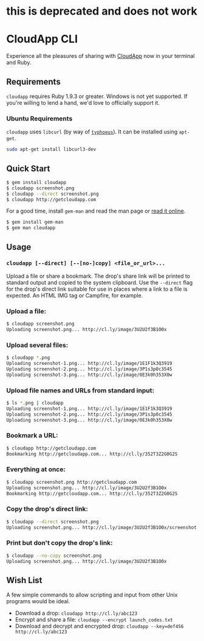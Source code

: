 # this is deprecated and does not work

# CloudApp CLI

Experience all the pleasures of sharing with [CloudApp][] now in your terminal
and Ruby.

[cloudapp]: http://getcloudapp.com


## Requirements

`cloudapp` requires Ruby 1.9.3 or greater. Windows is not yet supported. If
you're willing to lend a hand, we'd love to officially support it.

### Ubuntu Requirements

`cloudapp` uses `libcurl` (by way of [`typhoeus`][typhoeus]). It can be
installed using `apt-get`.

``` bash
sudo apt-get install libcurl3-dev
```

[typhoeus]: https://github.com/typhoeus/typhoeus

## Quick Start

``` bash
$ gem install cloudapp
$ cloudapp screenshot.png
$ cloudapp --direct screenshot.png
$ cloudapp http://getcloudapp.com
```

For a good time, install `gem-man` and read the man page or
[read it online][man].

[man]: http://cloudapp.github.com/cloudapp.rb

``` bash
$ gem install gem-man
$ gem man cloudapp
```

## Usage

### `cloudapp [--direct] [--[no-]copy] <file_or_url>...`

Upload a file or share a bookmark. The drop's share link will be printed to
standard output and copied to the system clipboard. Use the `--direct` flag
for the drop's direct link suitable for use in places where a link to a file
is expected. An HTML IMG tag or Campfire, for example.

### Upload a file:

``` bash
$ cloudapp screenshot.png
Uploading screenshot.png... http://cl.ly/image/3U2U2f3B1O0x
```

### Upload several files:

``` bash
$ cloudapp *.png
Uploading screenshot-1.png... http://cl.ly/image/1E1F1k3Q3919
Uploading screenshot-2.png... http://cl.ly/image/3P1s3p0c3545
Uploading screenshot-3.png... http://cl.ly/image/0E3k0h353X0w
```

### Upload file names and URLs from standard input:

``` bash
$ ls *.png | cloudapp
Uploading screenshot-1.png... http://cl.ly/image/1E1F1k3Q3919
Uploading screenshot-2.png... http://cl.ly/image/3P1s3p0c3545
Uploading screenshot-3.png... http://cl.ly/image/0E3k0h353X0w
```

### Bookmark a URL:

``` bash
$ cloudapp http://getcloudapp.com
Bookmarking http://getcloudapp.com... http://cl.ly/352T3Z2G0G2S
```

### Everything at once:

``` bash
$ cloudapp screenshot.png http://getcloudapp.com
Uploading screenshot.png... http://cl.ly/image/3U2U2f3B1O0x
Bookmarking http://getcloudapp.com... http://cl.ly/352T3Z2G0G2S
```

### Copy the drop's direct link:

``` bash
$ cloudapp --direct screenshot.png
Uploading screenshot.png... http://cl.ly/image/3U2U2f3B1O0x/screenshot.png
```

### Print but don't copy the drop's link:

``` bash
$ cloudapp --no-copy screenshot.png
Uploading screenshot.png... http://cl.ly/image/3U2U2f3B1O0x
```


## Wish List

A few simple commands to allow scripting and input from other Unix programs
would be ideal.

 - Download a drop: `cloudapp http://cl.ly/abc123`
 - Encrypt and share a file: `cloudapp --encrypt launch_codes.txt`
 - Download and decrypt and encrypted drop: `cloudapp --key=def456 http://cl.ly/abc123`
